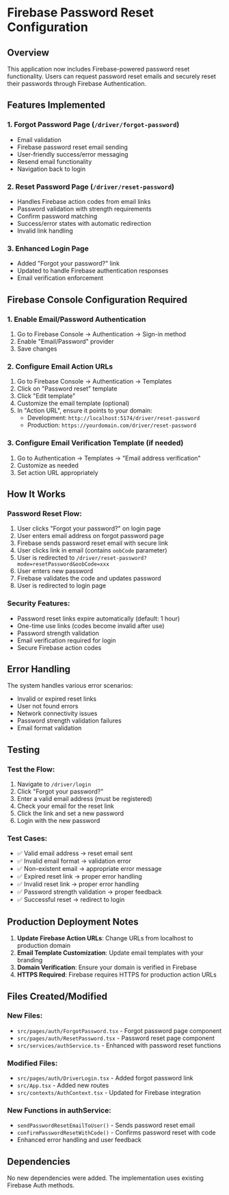 # Firebase Password Reset Configuration

## Overview

This application now includes Firebase-powered password reset functionality. Users can request password reset emails and securely reset their passwords through Firebase Authentication.

## Features Implemented

### 1. Forgot Password Page (`/driver/forgot-password`)

- Email validation
- Firebase password reset email sending
- User-friendly success/error messaging
- Resend email functionality
- Navigation back to login

### 2. Reset Password Page (`/driver/reset-password`)

- Handles Firebase action codes from email links
- Password validation with strength requirements
- Confirm password matching
- Success/error states with automatic redirection
- Invalid link handling

### 3. Enhanced Login Page

- Added "Forgot your password?" link
- Updated to handle Firebase authentication responses
- Email verification enforcement

## Firebase Console Configuration Required

### 1. Enable Email/Password Authentication

1. Go to Firebase Console → Authentication → Sign-in method
2. Enable "Email/Password" provider
3. Save changes

### 2. Configure Email Action URLs

1. Go to Firebase Console → Authentication → Templates
2. Click on "Password reset" template
3. Click "Edit template"
4. Customize the email template (optional)
5. In "Action URL", ensure it points to your domain:
   - Development: `http://localhost:5174/driver/reset-password`
   - Production: `https://yourdomain.com/driver/reset-password`

### 3. Configure Email Verification Template (if needed)

1. Go to Authentication → Templates → "Email address verification"
2. Customize as needed
3. Set action URL appropriately

## How It Works

### Password Reset Flow:

1. User clicks "Forgot your password?" on login page
2. User enters email address on forgot password page
3. Firebase sends password reset email with secure link
4. User clicks link in email (contains `oobCode` parameter)
5. User is redirected to `/driver/reset-password?mode=resetPassword&oobCode=xxx`
6. User enters new password
7. Firebase validates the code and updates password
8. User is redirected to login page

### Security Features:

- Password reset links expire automatically (default: 1 hour)
- One-time use links (codes become invalid after use)
- Password strength validation
- Email verification required for login
- Secure Firebase action codes

## Error Handling

The system handles various error scenarios:

- Invalid or expired reset links
- User not found errors
- Network connectivity issues
- Password strength validation failures
- Email format validation

## Testing

### Test the Flow:

1. Navigate to `/driver/login`
2. Click "Forgot your password?"
3. Enter a valid email address (must be registered)
4. Check your email for the reset link
5. Click the link and set a new password
6. Login with the new password

### Test Cases:

- ✅ Valid email address → reset email sent
- ✅ Invalid email format → validation error
- ✅ Non-existent email → appropriate error message
- ✅ Expired reset link → proper error handling
- ✅ Invalid reset link → proper error handling
- ✅ Password strength validation → proper feedback
- ✅ Successful reset → redirect to login

## Production Deployment Notes

1. **Update Firebase Action URLs**: Change URLs from localhost to production domain
2. **Email Template Customization**: Update email templates with your branding
3. **Domain Verification**: Ensure your domain is verified in Firebase
4. **HTTPS Required**: Firebase requires HTTPS for production action URLs

## Files Created/Modified

### New Files:

- `src/pages/auth/ForgotPassword.tsx` - Forgot password page component
- `src/pages/auth/ResetPassword.tsx` - Password reset page component
- `src/services/authService.ts` - Enhanced with password reset functions

### Modified Files:

- `src/pages/auth/DriverLogin.tsx` - Added forgot password link
- `src/App.tsx` - Added new routes
- `src/contexts/AuthContext.tsx` - Updated for Firebase integration

### New Functions in authService:

- `sendPasswordResetEmailToUser()` - Sends password reset email
- `confirmPasswordResetWithCode()` - Confirms password reset with code
- Enhanced error handling and user feedback

## Dependencies

No new dependencies were added. The implementation uses existing Firebase Auth methods.
